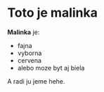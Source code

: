 # Toto je malinka

**Malinka** je:
* fajna
* vyborna
* cervena
* alebo moze byt aj biela

A radi ju jeme hehe.
